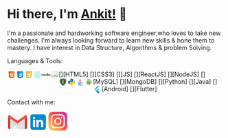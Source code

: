# Hi there, I'm [Ankit!](http://ankitsadhu.me/) 👋

I'm a passionate and hardworking software engineer,who loves to take new challenges. I'm always looking forward to learn new skills & hone them to mastery.
I have interest in Data Structure, Algorithms & problem Solving.



Languages & Tools: <br>

[<img align="left" height="20" src="https://github.com/ankitsadhu/ankitsadhu/blob/master/html.png"/>][HTML5]
[<img align="left" height="20" src="https://github.com/ankitsadhu/ankitsadhu/blob/master/css3.png"/>][CSS3]
[<img align="left" height="20" src="https://github.com/ankitsadhu/ankitsadhu/blob/master/javascript.png"/>][JS]
[<img align="left" height="20" src="https://github.com/ankitsadhu/ankitsadhu/blob/master/reactjs.png"/>][ReactJS]
[<img align="left" height="20" src="https://github.com/ankitsadhu/ankitsadhu/blob/master/nodejs.png"/>][NodeJS]
[<img align="left" height="20" src="https://github.com/ankitsadhu/ankitsadhu/blob/master/mysql.png"/>][MySQL]
[<img align="left" height="20" src="https://github.com/ankitsadhu/ankitsadhu/blob/master/mongodb.png"/>][MongoDB]
[<img align="left" height="20" src="https://github.com/ankitsadhu/ankitsadhu/blob/master/python.png"/>][Python]
[<img align="left" height="20" src="https://github.com/ankitsadhu/ankitsadhu/blob/master/java.png"/>][Java]
[<img align="left" height="20" src="https://github.com/ankitsadhu/ankitsadhu/blob/master/android.png"/>][Android]
[<img align="left" height="20" src="https://github.com/ankitsadhu/ankitsadhu/blob/master/flutter.png"/>][Flutter]



Contact with me:

<a href="mailto:ankitsadhu3@gmail.com">
  <img align="left" alt="ankitsadhu3@gmail.com" width="48px" src="https://github.com/ankitsadhu/ankitsadhu/blob/master/icons8-gmail-48.png" />
</a>

<a href="https://www.linkedin.com/in/ankitsadhu1998" target="_blank">
  <img align="left" alt="Ankit Sadhu | Linkedin " width="48px" src="https://github.com/ankitsadhu/ankitsadhu/blob/master/linkedin.png" />
</a>

<a href="https://www.instagram.com/ankit.sadhu" target="_blank">
  <img align="left" alt="Ankit Sadhu | Instagram " width="44px" src="https://github.com/ankitsadhu/ankitsadhu/blob/master/instagram.png" />
</a>

